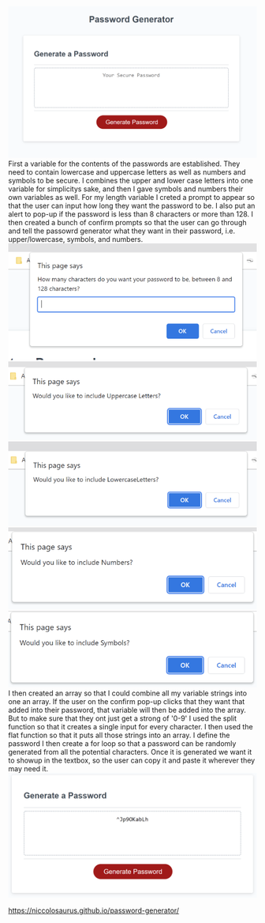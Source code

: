 ![password-generator](https://github.com/niccolosaurus/password-generator/blob/main/assets/password-generator.PNG?raw=true)
First a variable for the contents of the passwords are established. They need to contain lowercase and uppercase letters as well as numbers and symbols to be secure. I combines the upper and lower case letters into one variable for simplicitys sake, and then I gave symbols and numbers their own variables as well.
For my length variable I creted a prompt to appear so that the user can input how long they want the password to be. I also put an alert to pop-up if the password is less than 8 characters or more than 128.
I then created a bunch of confirm prompts so that the user can go through and tell the passowrd generator what they want in their password, i.e. upper/lowercase, symbols, and numbers.
![length prompt](https://github.com/niccolosaurus/password-generator/blob/main/assets/password-generator-length.PNG?raw=true)
![uppercase prompt](https://github.com/niccolosaurus/password-generator/blob/main/assets/password-generator-uppercase.PNG?raw=true)
![lowercase prompt](https://github.com/niccolosaurus/password-generator/blob/main/assets/password-generator-lowercase.PNG?raw=true)
![number prompt](https://github.com/niccolosaurus/password-generator/blob/main/assets/password-generator-numbers.PNG?raw=true)
![symbol prompt](https://github.com/niccolosaurus/password-generator/blob/main/assets/password-generator-symbols.PNG?raw=true)
I then created an array so that I could combine all my variable strings into one an array.
If the user on the confirm pop-up clicks that they want that added into their password, that variable will then be added into the array.
But to make sure that they ont just get a strong of '0-9' I used the split function so that it creates a single input for every character. I then used the flat function so that it puts all those strings into an array.
I define the password
I then create a for loop so that a password can be randomly generated from all the potential characters.
Once it is generated we want it to showup in the textbox, so the user can copy it and paste it wherever they may need it.
![generated password](https://github.com/niccolosaurus/password-generator/blob/main/assets/password-generator-password.PNG?raw=true)

https://niccolosaurus.github.io/password-generator/
